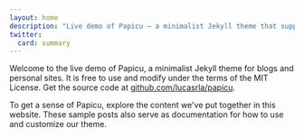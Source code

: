 ```yaml
---
layout: home
description: "Live demo of Papicu – a minimalist Jekyll theme that supports dark mode, KaTeX, sidenotes, and more"
twitter:
  card: summary
---
```


Welcome to the live demo of Papicu, a minimalist Jekyll theme for blogs and personal sites. It is free to use and modify under the terms of the MIT License. Get the source code at [github.com/lucasrla/papicu](https://github.com/lucasrla/papicu).

To get a sense of Papicu, explore the content we've put together in this website. These sample posts also serve as documentation for how to use and customize our theme.